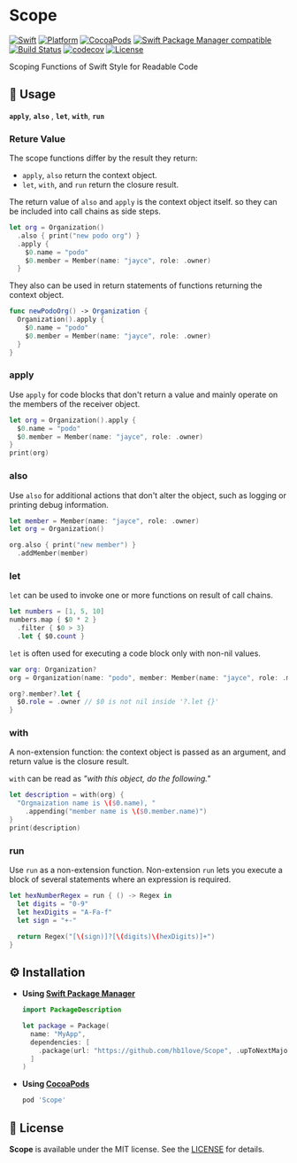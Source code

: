 # Scope

[![Swift](https://img.shields.io/badge/Swift-5.2-orange.svg)](https://swift.org)
[![Platform](https://img.shields.io/cocoapods/p/Scope.svg?style=flat)](https://github.com/hb1love/Scope)
[![CocoaPods](http://img.shields.io/cocoapods/v/Scope.svg)](https://github.com/hb1love/Scope)
[![Swift Package Manager compatible](https://img.shields.io/badge/Swift%20Package%20Manager-compatible-4BC51D.svg?style=flat)](https://swift.org/package-manager)
[![Build Status](https://github.com/hb1love/Scope/workflows/CI/badge.svg?branch=main)](https://github.com/hb1love/Scope/actions)
[![codecov](https://codecov.io/gh/hb1love/Scope/branch/main/graph/badge.svg)](https://codecov.io/gh/hb1love/Scope)
[![License](https://img.shields.io/github/license/hb1love/Scope)](LICENSE)

Scoping Functions of Swift Style for Readable Code

## 🌷 Usage

**`apply`**, **`also`** , **`let`**, **`with`**, **`run`** 

### Reture Value

The scope functions differ by the result they return:

- `apply`, `also` return the context object.
- `let`, `with`, and `run` return the closure result.

The return value of `also`  and `apply` is the context object itself. so they can be included into call chains as side steps.

```swift
let org = Organization()
  .also { print("new podo org") }
  .apply {
    $0.name = "podo"
    $0.member = Member(name: "jayce", role: .owner)
  }
```

They also can be used in return statements of functions returning the context object.

```swift
func newPodoOrg() -> Organization {
  Organization().apply {
    $0.name = "podo"
    $0.member = Member(name: "jayce", role: .owner)
  }
}
```

### apply

Use `apply` for code blocks that don't return a value and mainly operate on the members of the receiver object. 

```swift
let org = Organization().apply {
  $0.name = "podo"
  $0.member = Member(name: "jayce", role: .owner)
}
print(org)
```

### also

Use `also` for additional actions that don't alter the object, such as logging or printing debug information.

```swift
let member = Member(name: "jayce", role: .owner)
let org = Organization()

org.also { print("new member") }
  .addMember(member)
``` 

### let

`let` can be used to invoke one or more functions on result of call chains.

```swift
let numbers = [1, 5, 10]
numbers.map { $0 * 2 }
  .filter { $0 > 3}
  .let { $0.count }
```

`let` is often used for executing a code block only with non-nil values.

```swift
var org: Organization?
org = Organization(name: "podo", member: Member(name: "jayce", role: .member))

org?.member?.let {
  $0.role = .owner // $0 is not nil inside '?.let {}' 
}
```

### with

A non-extension function: the context object is passed as an argument, and return value is the closure result.

`with` can be read as *"with this object, do the following."*

```swift
let description = with(org) {
  "Orgnaization name is \($0.name), "
    .appending("member name is \($0.member.name)")
}
print(description)
```

### run

Use `run` as a non-extension function. 
Non-extension `run` lets you execute a block of several statements where an expression is required.

```swift
let hexNumberRegex = run { () -> Regex in
  let digits = "0-9"
  let hexDigits = "A-Fa-f"
  let sign = "+-"

  return Regex("[\(sign)]?[\(digits)\(hexDigits)]+")
}
```

## ⚙️ Installation

- **Using [Swift Package Manager](https://swift.org/package-manager/)**

  ```swift
  import PackageDescription

  let package = Package(
    name: "MyApp",
    dependencies: [
      .package(url: "https://github.com/hb1love/Scope", .upToNextMajor(from: "2.1.0"))
    ]
  )
  ```

- **Using [CocoaPods](https://cocoapods.org)**

  ```ruby
  pod 'Scope'
  ```

## 👮‍ License

**Scope** is available under the MIT license. See the [LICENSE](LICENSE) for details.
